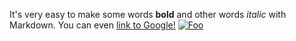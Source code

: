 It's very easy to make some words **bold** and other words *italic* with Markdown. You can even [link to Google!](http://google.com)
<a href="http://google.com" rel="some text">![Foo](![image](https://user-images.githubusercontent.com/78907633/135720552-0c1d47ba-a969-4984-8e8d-363f333b06a1.png))</a>
